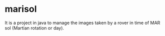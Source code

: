 # marisol
It is a project in java to manage the images taken by a rover in time of MAR sol (Martian rotation or day).
